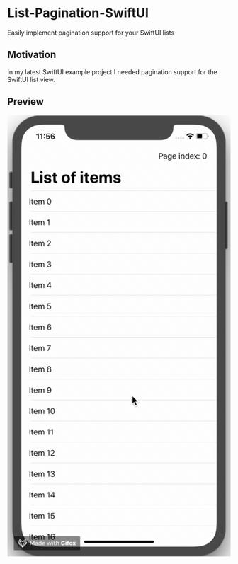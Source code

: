 # List-Pagination-SwiftUI

Easily implement pagination support for your SwiftUI lists

## Motivation

In my latest SwiftUI example project I needed pagination support for the SwiftUI list view.

## Preview

![Animated preview image](https://github.com/crelies/List-Pagination-SwiftUI/blob/master/ListPagination.gif)
